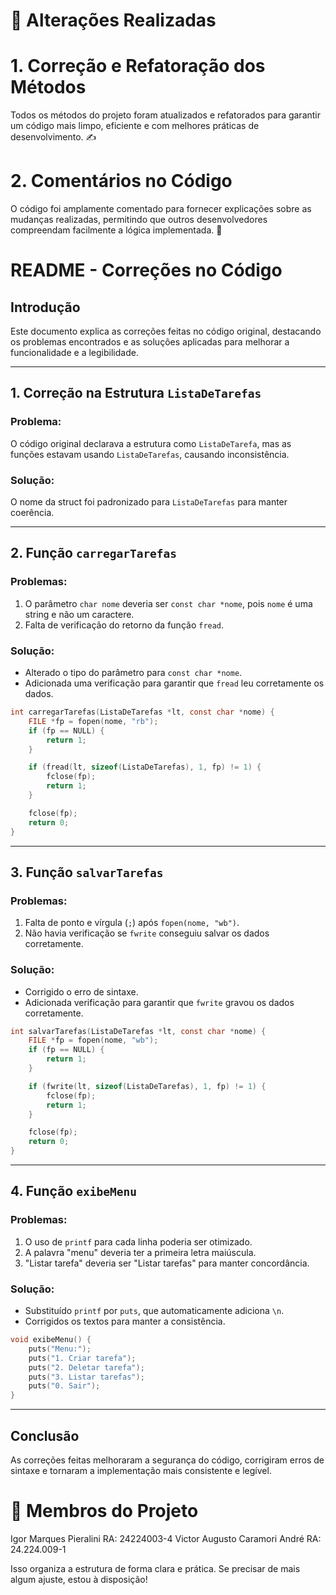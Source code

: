 # 🔨 Alterações Realizadas
# 1. Correção e Refatoração dos Métodos
Todos os métodos do projeto foram atualizados e refatorados para garantir um código mais limpo, eficiente e com melhores práticas de desenvolvimento. ✍️

# 2. Comentários no Código
O código foi amplamente comentado para fornecer explicações sobre as mudanças realizadas, permitindo que outros desenvolvedores compreendam facilmente a lógica implementada. 📝

# README - Correções no Código

## Introdução
Este documento explica as correções feitas no código original, destacando os problemas encontrados e as soluções aplicadas para melhorar a funcionalidade e a legibilidade.

---

## 1. Correção na Estrutura `ListaDeTarefas`
### Problema:
O código original declarava a estrutura como `ListaDeTarefa`, mas as funções estavam usando `ListaDeTarefas`, causando inconsistência.

### Solução:
O nome da struct foi padronizado para `ListaDeTarefas` para manter coerência.

---

## 2. Função `carregarTarefas`
### Problemas:
1. O parâmetro `char nome` deveria ser `const char *nome`, pois `nome` é uma string e não um caractere.
2. Falta de verificação do retorno da função `fread`.

### Solução:
- Alterado o tipo do parâmetro para `const char *nome`.
- Adicionada uma verificação para garantir que `fread` leu corretamente os dados.

```c
int carregarTarefas(ListaDeTarefas *lt, const char *nome) {
    FILE *fp = fopen(nome, "rb");
    if (fp == NULL) {
        return 1;
    }

    if (fread(lt, sizeof(ListaDeTarefas), 1, fp) != 1) {
        fclose(fp);
        return 1;
    }

    fclose(fp);
    return 0;
}
```

---

## 3. Função `salvarTarefas`
### Problemas:
1. Falta de ponto e vírgula (`;`) após `fopen(nome, "wb")`.
2. Não havia verificação se `fwrite` conseguiu salvar os dados corretamente.

### Solução:
- Corrigido o erro de sintaxe.
- Adicionada verificação para garantir que `fwrite` gravou os dados corretamente.

```c
int salvarTarefas(ListaDeTarefas *lt, const char *nome) {
    FILE *fp = fopen(nome, "wb");
    if (fp == NULL) {
        return 1;
    }

    if (fwrite(lt, sizeof(ListaDeTarefas), 1, fp) != 1) {
        fclose(fp);
        return 1;
    }

    fclose(fp);
    return 0;
}
```

---

## 4. Função `exibeMenu`
### Problemas:
1. O uso de `printf` para cada linha poderia ser otimizado.
2. A palavra "menu" deveria ter a primeira letra maiúscula.
3. "Listar tarefa" deveria ser "Listar tarefas" para manter concordância.

### Solução:
- Substituído `printf` por `puts`, que automaticamente adiciona `\n`.
- Corrigidos os textos para manter a consistência.

```c
void exibeMenu() {
    puts("Menu:");
    puts("1. Criar tarefa");
    puts("2. Deletar tarefa");
    puts("3. Listar tarefas");
    puts("0. Sair");
}
```

---

## Conclusão
As correções feitas melhoraram a segurança do código, corrigiram erros de sintaxe e tornaram a implementação mais consistente e legível.

# 👥 Membros do Projeto
Igor Marques Pieralini RA: 24224003-4
Victor Augusto Caramori André RA: 24.224.009-1

Isso organiza a estrutura de forma clara e prática. Se precisar de mais algum ajuste, estou à disposição!
